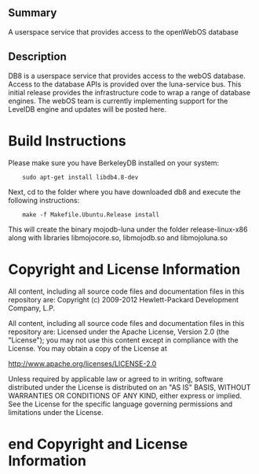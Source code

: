 Summary
-------
A userspace service that provides access to the openWebOS database

Description
-----------
DB8 is a userspace service that provides access to the webOS database.  Access to the database APIs is provided over the luna-service bus.  This initial release provides the infrastructure code to wrap a range of database engines.  The webOS team is currently implementing support for the LevelDB engine and updates will be posted here.

# Build Instructions 

Please make sure you have BerkeleyDB installed on your system:

        sudo apt-get install libdb4.8-dev

Next, cd to the folder where you have downloaded db8 and execute the following instructions:

        make -f Makefile.Ubuntu.Release install

This will create the binary mojodb-luna under the folder release-linux-x86 along with libraries libmojocore.so, libmojodb.so and libmojoluna.so

# Copyright and License Information

All content, including all source code files and documentation files in this repository are:
 Copyright (c) 2009-2012 Hewlett-Packard Development Company, L.P.

All content, including all source code files and documentation files in this repository are:
Licensed under the Apache License, Version 2.0 (the "License");
you may not use this content except in compliance with the License.
You may obtain a copy of the License at

http://www.apache.org/licenses/LICENSE-2.0

Unless required by applicable law or agreed to in writing, software
distributed under the License is distributed on an "AS IS" BASIS,
WITHOUT WARRANTIES OR CONDITIONS OF ANY KIND, either express or implied.
See the License for the specific language governing permissions and
limitations under the License.

# end Copyright and License Information


